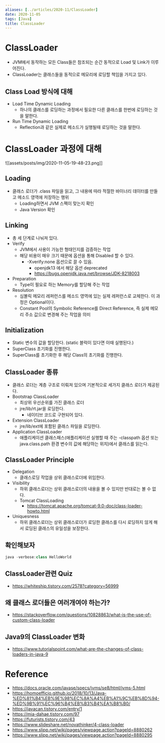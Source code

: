 ```yaml
---
aliases: [../articles/2020-11/ClassLoader]
date: 2020-11-05
tags: [Java]
title: ClassLoader
---
```

# ClassLoader
- JVM에서 동작하는 모든 Class들은 참조되는 순간 동적으로 Load 및 Link가 이루어진다.
- ClassLoader는 클래스들을 동적으로 메모리에 로딩할 책임을 가지고 있다.

## Class Load 방식에 대해
- Load Time Dynamic Loading
    - 하나의 클래스를 로딩하는 과정에서 필요한 다른 클래스를 한번에 로딩하는 것을 말한다.
- Run Time Dynamic Loading
    - Reflection과 같은 실제로 메소드가 실행될때 로딩하는 것을 말한다.

# ClassLoader 과정에 대해
![[assets/posts/img/2020-11-05-19-48-23.png]]
## Loading
- 클래스 로더가 .class 파일을 읽고, 그 내용에 따라 적절한 바이너리 데이터를 만들고 메소드 영역에 저장하는 행위
    - Loading하면서 JVM 스펙이 맞는지 확인
    - Java Version 확인

## Linking
- 총 세 단계로 나눠져 있다.
- Verify
    - JVM에서 사용이 가능한 형태인지를 검증하는 작업
    - 해당 비용이 매우 크기 때문에 옵션을 통해 Disabled 할 수 있다.
        - -Xverify:none 옵션으로 끌 수 있음.
            - openjdk13 에서 해당 옵션 deprecated
            - <https://bugs.openjdk.java.net/browse/JDK-8218003>
- Preparation
    - Type이 필요로 하는 Memory를 할당해 주는 작업
- Resolution
    - 심볼릭 메모리 레퍼런스를 메소드 영역에 있는 실제 레퍼런스로 교체한다. 이 과정은 Optional이다.
    - Constant Pool의 Symbolic Reference를 Direct Reference, 즉 실제 메모리 주소 값으로 변경해 주는 작업을 의미

## Initialization
- Static 변수의 값을 할당한다. (static 블럭이 있다면 이때 실행된다.)
- SuperClass 초기화를 진행한다.
- SuperClass를 초기화한 후 해당 Class의 초기화를 진행한다.

## ClassLoader 종류
- 클래스 로더는 계층 구조로 이뤄져 있으며 기본적으로 세가지 클래스 로더가 제공된다.
- Bootstrap ClassLoader
    - 최상위 우선순위를 가진 클래스 로더
    - jre/lib/rt.jar을 로딩한다.
        - 네이티브 코드로 구현되어 있다.
- Extension ClassLoader
    - jre/lib/ext에 포함된 클래스 파일을 로딩한다.
- Application ClassLoader
    - 애플리케이션 클래스패스(애플리케이션 실행할 때 주는 -classpath 옵션 또는 java.class.path 환경 변수의 값에 해당하는 위치)에서 클래스를 읽는다.


## ClassLoader Principle
- Delegation
    - 클래스로딩 작업을 상위 클래스로더에 위임한다.
- Visibility
    - 하위 클래스로더는 상위 클래스로더의 내용을 볼 수 있지만 반대로는 볼 수 없다.
    - Tomcat ClassLoading
        - <https://tomcat.apache.org/tomcat-9.0-doc/class-loader-howto.html>
- Uniquesness
    - 하위 클래스로더는 상위 클래스로더가 로딩한 클래스를 다시 로딩하지 않게 해서 로딩된 클래스의 유일성을 보장한다.


## 확인해보자
```java
java -verbose:class HelloWorld
```

## ClassLoader관련 Quiz
- <https://whiteship.tistory.com/2578?category=56999>

## 왜 클래스 로더들은 여러개여야 하는가?
- <https://stackoverflow.com/questions/10828863/what-is-the-use-of-custom-class-loader>

## Java9의 ClassLoader 변화
- <https://www.tutorialspoint.com/what-are-the-changes-of-class-loaders-in-java-9>

# Reference
- <https://docs.oracle.com/javase/specs/jvms/se8/html/jvms-5.html>
- <https://homoefficio.github.io/2018/10/13/Java-%ED%81%B4%EB%9E%98%EC%8A%A4%EB%A1%9C%EB%8D%94-%ED%9B%91%EC%96%B4%EB%B3%B4%EA%B8%B0/>
- <https://javacan.tistory.com/entry/1>
- <https://mia-dahae.tistory.com/97>
- <https://futurists.tistory.com/43>
- <https://www.slideshare.net/novathinker/4-class-loader>
- <https://www.slipp.net/wiki/pages/viewpage.action?pageId=8880262>
- <https://www.slipp.net/wiki/pages/viewpage.action?pageId=8880295>
